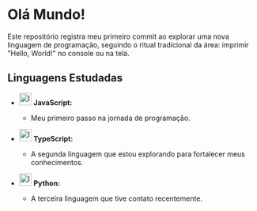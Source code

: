 # Olá Mundo!

Este repositório registra meu primeiro commit ao explorar uma nova linguagem de programação, seguindo o ritual tradicional da área: imprimir "Hello, World!" no console ou na tela.

## Linguagens Estudadas

- <img width=25 src="https://skillicons.dev/icons?i=js" alt="logo do javascript"/> **JavaScript:**
  - Meu primeiro passo na jornada de programação.

- <img width=25 src="https://skillicons.dev/icons?i=ts" alt="logo do typescript"/> **TypeScript:**
  - A segunda linguagem que estou explorando para fortalecer meus conhecimentos.

- <img width=25 src="https://skillicons.dev/icons?i=py" alt="logo do python"/> **Python:**
  - A terceira linguagem que tive contato recentemente.
